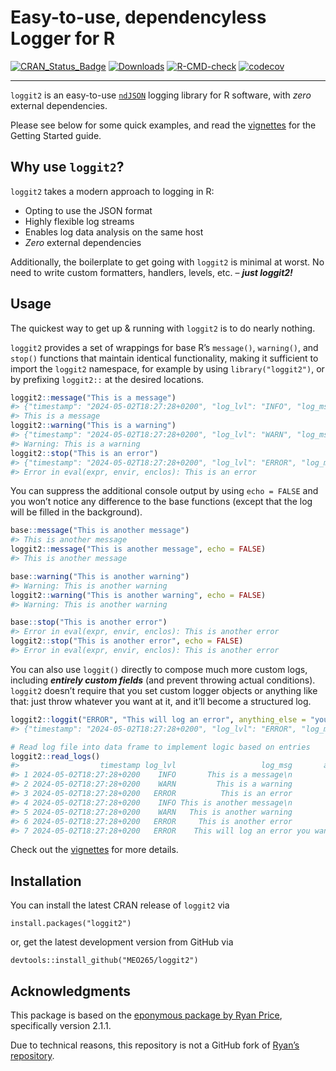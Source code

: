 # Easy-to-use, dependencyless Logger for R

<!-- badges: start -->

[![CRAN_Status_Badge](http://www.r-pkg.org/badges/version/loggit2)](https://cran.r-project.org/package=loggit2)
[![Downloads](https://cranlogs.r-pkg.org/badges/grand-total/loggit2)](https://cran.r-project.org/package=loggit2)
[![R-CMD-check](https://github.com/MEO265/loggit2/actions/workflows/R-CMD-check.yaml/badge.svg)](https://github.com/MEO265/loggit2/actions/workflows/R-CMD-check.yaml)
[![codecov](https://codecov.io/gh/MEO265/loggit2/graph/badge.svg)](https://codecov.io/gh/MEO265/loggit2)
<!-- badges: end -->

------------------------------------------------------------------------

`loggit2` is an easy-to-use
[`ndJSON`](https://github.com/ndjson/ndjson-spec) logging library for R
software, with *zero* external dependencies.

Please see below for some quick examples, and read the
[vignettes](https://cran.r-project.org/web/packages/loggit2/vignettes/)
for the Getting Started guide.

## Why use `loggit2`?

`loggit2` takes a modern approach to logging in R:

- Opting to use the JSON format
- Highly flexible log streams
- Enables log data analysis on the same host
- *Zero* external dependencies

Additionally, the boilerplate to get going with `loggit2` is minimal at
worst. No need to write custom formatters, handlers, levels, etc. –
***just loggit2!***

## Usage

The quickest way to get up & running with `loggit2` is to do nearly
nothing.

`loggit2` provides a set of wrappings for base R’s `message()`,
`warning()`, and `stop()` functions that maintain identical
functionality, making it sufficient to import the `loggit2` namespace,
for example by using `library("loggit2")`, or by prefixing `loggit2::`
at the desired locations.

``` r
loggit2::message("This is a message")
#> {"timestamp": "2024-05-02T18:27:28+0200", "log_lvl": "INFO", "log_msg": "This is a message__LF__"}
#> This is a message
loggit2::warning("This is a warning")
#> {"timestamp": "2024-05-02T18:27:28+0200", "log_lvl": "WARN", "log_msg": "This is a warning"}
#> Warning: This is a warning
loggit2::stop("This is an error")
#> {"timestamp": "2024-05-02T18:27:28+0200", "log_lvl": "ERROR", "log_msg": "This is an error"}
#> Error in eval(expr, envir, enclos): This is an error
```

You can suppress the additional console output by using `echo = FALSE`
and you won’t notice any difference to the base functions (except that
the log will be filled in the background).

``` r
base::message("This is another message")
#> This is another message
loggit2::message("This is another message", echo = FALSE)
#> This is another message

base::warning("This is another warning")
#> Warning: This is another warning
loggit2::warning("This is another warning", echo = FALSE)
#> Warning: This is another warning

base::stop("This is another error")
#> Error in eval(expr, envir, enclos): This is another error
loggit2::stop("This is another error", echo = FALSE)
#> Error in eval(expr, envir, enclos): This is another error
```

You can also use `loggit()` directly to compose much more custom logs,
including ***entirely custom fields*** (and prevent throwing actual
conditions). `loggit2` doesn’t require that you set custom logger
objects or anything like that: just throw whatever you want at it, and
it’ll become a structured log.

``` r
loggit2::loggit("ERROR", "This will log an error", anything_else = "you want to include")
#> {"timestamp": "2024-05-02T18:27:28+0200", "log_lvl": "ERROR", "log_msg": "This will log an error", "anything_else": "you want to include"}

# Read log file into data frame to implement logic based on entries
loggit2::read_logs()
#>                  timestamp log_lvl                   log_msg       anything_else
#> 1 2024-05-02T18:27:28+0200    INFO       This is a message\n                    
#> 2 2024-05-02T18:27:28+0200    WARN         This is a warning                    
#> 3 2024-05-02T18:27:28+0200   ERROR          This is an error                    
#> 4 2024-05-02T18:27:28+0200    INFO This is another message\n                    
#> 5 2024-05-02T18:27:28+0200    WARN   This is another warning                    
#> 6 2024-05-02T18:27:28+0200   ERROR     This is another error                    
#> 7 2024-05-02T18:27:28+0200   ERROR    This will log an error you want to include
```

Check out the
[vignettes](https://cran.r-project.org/web/packages/loggit2/vignettes/)
for more details.

## Installation

You can install the latest CRAN release of `loggit2` via

    install.packages("loggit2")

or, get the latest development version from GitHub via

    devtools::install_github("MEO265/loggit2")

## Acknowledgments

This package is based on the [eponymous package by Ryan
Price](https://github.com/ryapric/loggit), specifically version 2.1.1.

Due to technical reasons, this repository is not a GitHub fork of
[Ryan’s repository](https://github.com/ryapric/loggit).
